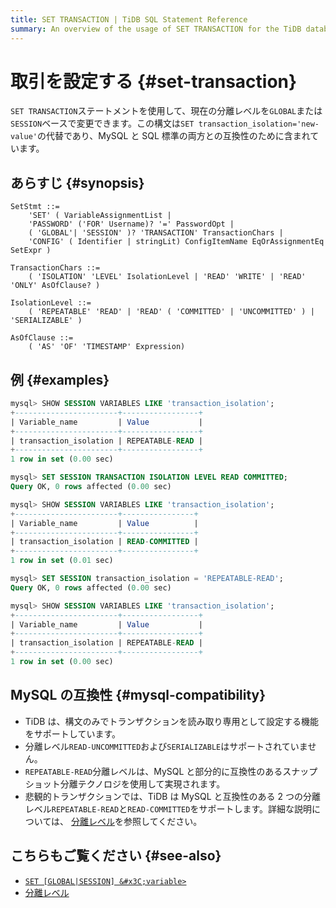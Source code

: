 ```yaml
---
title: SET TRANSACTION | TiDB SQL Statement Reference
summary: An overview of the usage of SET TRANSACTION for the TiDB database.
---
```


# 取引を設定する {#set-transaction}

`SET TRANSACTION`ステートメントを使用して、現在の分離レベルを`GLOBAL`または`SESSION`ベースで変更できます。この構文は`SET transaction_isolation='new-value'`の代替であり、MySQL と SQL 標準の両方との互換性のために含まれています。

## あらすじ {#synopsis}

```ebnf+diagram
SetStmt ::=
    'SET' ( VariableAssignmentList |
    'PASSWORD' ('FOR' Username)? '=' PasswordOpt |
    ( 'GLOBAL'| 'SESSION' )? 'TRANSACTION' TransactionChars |
    'CONFIG' ( Identifier | stringLit) ConfigItemName EqOrAssignmentEq SetExpr )

TransactionChars ::=
    ( 'ISOLATION' 'LEVEL' IsolationLevel | 'READ' 'WRITE' | 'READ' 'ONLY' AsOfClause? )

IsolationLevel ::=
    ( 'REPEATABLE' 'READ' | 'READ' ( 'COMMITTED' | 'UNCOMMITTED' ) | 'SERIALIZABLE' )

AsOfClause ::=
    ( 'AS' 'OF' 'TIMESTAMP' Expression)
```

## 例 {#examples}

```sql
mysql> SHOW SESSION VARIABLES LIKE 'transaction_isolation';
+-----------------------+-----------------+
| Variable_name         | Value           |
+-----------------------+-----------------+
| transaction_isolation | REPEATABLE-READ |
+-----------------------+-----------------+
1 row in set (0.00 sec)

mysql> SET SESSION TRANSACTION ISOLATION LEVEL READ COMMITTED;
Query OK, 0 rows affected (0.00 sec)

mysql> SHOW SESSION VARIABLES LIKE 'transaction_isolation';
+-----------------------+----------------+
| Variable_name         | Value          |
+-----------------------+----------------+
| transaction_isolation | READ-COMMITTED |
+-----------------------+----------------+
1 row in set (0.01 sec)

mysql> SET SESSION transaction_isolation = 'REPEATABLE-READ';
Query OK, 0 rows affected (0.00 sec)

mysql> SHOW SESSION VARIABLES LIKE 'transaction_isolation';
+-----------------------+-----------------+
| Variable_name         | Value           |
+-----------------------+-----------------+
| transaction_isolation | REPEATABLE-READ |
+-----------------------+-----------------+
1 row in set (0.00 sec)
```

## MySQL の互換性 {#mysql-compatibility}

-   TiDB は、構文のみでトランザクションを読み取り専用として設定する機能をサポートしています。
-   分離レベル`READ-UNCOMMITTED`および`SERIALIZABLE`はサポートされていません。
-   `REPEATABLE-READ`分離レベルは、MySQL と部分的に互換性のあるスナップショット分離テクノロジを使用して実現されます。
-   悲観的トランザクションでは、TiDB は MySQL と互換性のある 2 つの分離レベル`REPEATABLE-READ`と`READ-COMMITTED`をサポートします。詳細な説明については、 [分離レベル](/transaction-isolation-levels.md)を参照してください。

## こちらもご覧ください {#see-also}

-   [`SET [GLOBAL|SESSION] &#x3C;variable>`](/sql-statements/sql-statement-set-variable.md)
-   [分離レベル](/transaction-isolation-levels.md)
